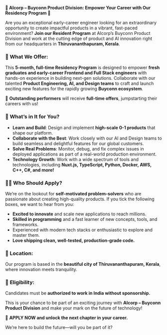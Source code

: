 **🌟 AIcorp – Buyconn Product Division: Empower Your Career with Our Residency Program 🌟**  

Are you an exceptional early-career engineer looking for an extraordinary opportunity to create impactful products in a vibrant, fast-paced environment? **Join our Resident Program** at AIcorp’s Buyconn Product Division and work at the cutting edge of product and AI innovation right from our headquarters in **Thiruvananthapuram, Kerala**.  

### 🚀 **What We Offer:**  

This **5-month, full-time Residency Program** is designed to empower **fresh graduates and early-career Frontend and Full Stack engineers** with hands-on experience in building next-gen solutions. Collaborate with our talented **Product Engineering, AI, and Design teams** to craft and launch exciting new features for the rapidly growing **Buyconn ecosystem**.  

🏅 **Outstanding performers** will receive **full-time offers**, jumpstarting their careers with us!  

### 🌈 **What’s in It for You?**  

- **Learn and Build**: Design and implement **high-scale 0-1 products** that shape our platform.  
- **Collaborate with the Best**: Work closely with our AI and Design teams to build seamless and delightful features for our global customers.  
- **Solve Real Problems**: Monitor, debug, and fix complex issues in deployed applications as part of a real-world production environment.  
- **Technology Growth**: Work with a wide spectrum of tools and technologies, including **Nuxt.js, TypeScript, Python, Docker, AWS, C++, C#, and more!**  

### 👩‍💻 **Who Should Apply?**  
We’re on the lookout for **self-motivated problem-solvers** who are passionate about creating high-quality products. If you tick the following boxes, we want to hear from you:  
- **Excited to innovate** and scale new applications to reach millions.  
- **Skilled in programming** and a fast learner of new concepts, tools, and frameworks.  
- Experienced with modern tech stacks or enthusiastic to explore and master them.  
- **Love shipping clean, well-tested, production-grade code.**  

### 📍 **Location:**  
Our program is based in the **beautiful city of Thiruvananthapuram, Kerala**, where innovation meets tranquility.  

### 🚩 **Eligibility:**  
Candidates must be **authorized to work in India without sponsorship.**  

This is your chance to be part of an exciting journey with **AIcorp – Buyconn Product Division** and make your mark on the future of technology!  

🔗 **APPLY NOW and unlock the next chapter in your career.**  

We’re here to build the future—will you be part of it?  
